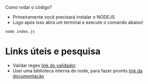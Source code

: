 Como rodar o código?

- Primeiramente você precisará instalar o NODEJS
- Logo após isso abra um terminal e execute o comando abaixo!

```
node index.js
```

# Links úteis e pesquisa

- Validar regex [link do validador](https://regex101.com/)
- Usei uma biblioteca interna do node, para fazer promts [link da documentação](https://nodejs.org/en/learn/command-line/accept-input-from-the-command-line-in-nodejs)
